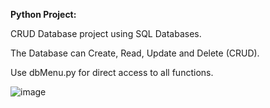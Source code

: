 **Python Project:**

CRUD Database project using SQL Databases.

The Database can Create, Read, Update and Delete (CRUD).

Use dbMenu.py for direct access to all functions.

![image](https://github.com/Nabin-R/Python-database-CRUD-Project/assets/72493874/757aa6b4-cbc4-47ad-9be1-ecbe25d27edc)
